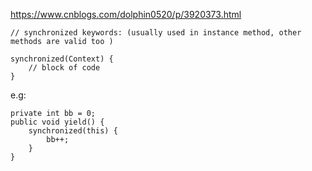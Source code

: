 https://www.cnblogs.com/dolphin0520/p/3920373.html
```
// synchronized keywords: (usually used in instance method, other methods are valid too )

synchronized(Context) {
	// block of code
}

```

e.g: 

```
private int bb = 0;
public void yield() {
	synchronized(this) {
		bb++;
	}
}
```